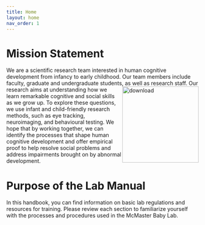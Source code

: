 ```yaml
---
title: Home
layout: home
nav_order: 1
---
```


# Mission Statement 

We are a scientific research team interested in human cognitive development from infancy to early childhood. Our team members include faculty, graduate and undergraduate students, as well as research staff. <img src="https://user-images.githubusercontent.com/132396918/236883695-aae59891-217b-4a18-95cb-3b4e1c132605.png" alt="download" align="right" width="200"/> Our research aims at understanding how we learn remarkable cognitive and social skills as we grow up. To explore these questions, we use infant and child-friendly research methods, such as eye tracking, neuroimaging, and behavioural testing. We hope that by working together, we can identify the processes that shape human cognitive development and offer empirical proof to help resolve social problems and address impairments brought on by abnormal development. 













# Purpose of the Lab Manual

In this handbook, you can find information on basic lab regulations and resources for training. Please review each section to familiarize yourself with the processes and procedures used in the McMaster Baby Lab. 






